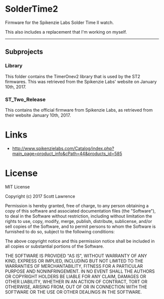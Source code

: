 # SolderTime2

Firmware for the Spikenzie Labs Solder Time II watch.

This also includes a replacement that I'm working on myself.


---

## Subprojects

### Library

This folder contains the TimerOnev2 library that is used by the ST2
firmwares.  This was retrieved from the Spikenzie Labs' website on
January 10th, 2017.

### ST_Two_Release

This contains the official firmware from Spikenzie Labs, as retrieved
from their website January 10th, 2017.

# Links

- http://www.spikenzielabs.com/Catalog/index.php?main_page=product_info&cPath=44&products_id=585


# License

MIT License

Copyright (c) 2017 Scott Lawrence

Permission is hereby granted, free of charge, to any person obtaining a copy
of this software and associated documentation files (the "Software"), to deal
in the Software without restriction, including without limitation the rights
to use, copy, modify, merge, publish, distribute, sublicense, and/or sell
copies of the Software, and to permit persons to whom the Software is
furnished to do so, subject to the following conditions:

The above copyright notice and this permission notice shall be included in all
copies or substantial portions of the Software.

THE SOFTWARE IS PROVIDED "AS IS", WITHOUT WARRANTY OF ANY KIND, EXPRESS OR
IMPLIED, INCLUDING BUT NOT LIMITED TO THE WARRANTIES OF MERCHANTABILITY,
FITNESS FOR A PARTICULAR PURPOSE AND NONINFRINGEMENT. IN NO EVENT SHALL THE
AUTHORS OR COPYRIGHT HOLDERS BE LIABLE FOR ANY CLAIM, DAMAGES OR OTHER
LIABILITY, WHETHER IN AN ACTION OF CONTRACT, TORT OR OTHERWISE, ARISING FROM,
OUT OF OR IN CONNECTION WITH THE SOFTWARE OR THE USE OR OTHER DEALINGS IN THE
SOFTWARE.
